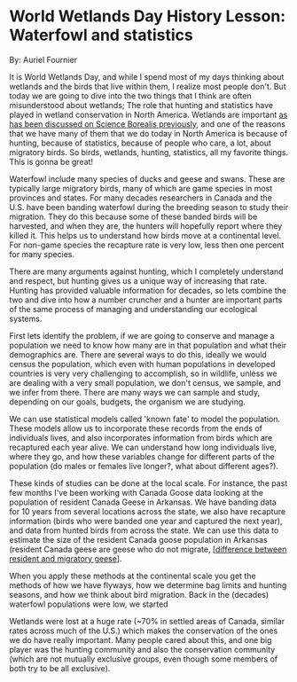 # World Wetlands Day History Lesson: Waterfowl and statistics

By: Auriel Fournier

It is World Wetlands Day, and while I spend most of my days thinking about wetlands and the birds that live within them, I realize most people don't. But today we are going to dive into the two things that I think are often misunderstood about wetlands; The role that hunting and statistics have played in wetland conservation in North America. Wetlands are important [as has been discussed on Science Borealis previously](http://blog.scienceborealis.ca/celebrate-world-wetlands-day/), and one of the reasons that we have many of them that we do today in North America is because of hunting, because of statistics, because of people who care, a lot, about migratory birds. So birds, wetlands, hunting, statistics, all my favorite things. This is gonna be great!

Waterfowl include many species of ducks and geese and swans. These are typically large migratory birds, many of which are game species in most provinces and states. For many decades researchers in Canada and the U.S. have been banding waterfowl during the breeding season to study their migration. They do this because some of these banded birds will be harvested, and when they are, the hunters will hopefully report where they killed it. This helps us to understand how birds move at a continental level. For non-game species the recapture rate is very low, less then one percent for many species.

There are many arguments against hunting, which I completely understand and respect, but hunting gives us a unique way of increasing that rate. Hunting has provided valuable information for decades, so lets combine the two and dive into how a number cruncher and a hunter are important parts of the same process of managing and understanding our ecological systems. 

First lets identify the problem, if we are going to conserve and manage a population we need to know how many are in that population and what their demographics are. There are several ways to do this, ideally we would census the population, which even with human populations in developed countries is very very challenging to accomplish, so in wildlife, unless we are dealing with a very small population, we don't census, we sample, and we infer from there. There are many ways we can sample and study, depending on our goals, budgets, the organism we are studying.

We can use statistical models called 'known fate' to model the population. These models allow us to incorporate these records from the ends of individuals lives, and also incorporates information from birds which are recaptured each year alive. We can understand how long individuals live, where they go, and how these variables change for different parts of the population (do males or females live longer?, what about different ages?).

These kinds of studies can be done at the local scale. For instance, the past few months I've been working with Canada Goose data looking at the population of resident Canada Geese in Arkansas. We have banding data for 10 years from several locations across the state, we also have recapture information (birds who were banded one year and captured the next year), and data from hunted birds from across the state. We can use this data to estimate the size of the resident Canada goose population in Arkansas (resident Canada geese are geese who do not migrate, [[difference between resident and migratory geese](https://www.allaboutbirds.org/canada-goose-resident-vs-migratory/)].     

When you apply these methods at the continental scale you get the methods of how we have flyways, how we determine bag limits and hunting seasons, and how we think about bird migration. Back in the (decades) waterfowl populations were low, we started 

Wetlands were lost at a huge rate (~70% in settled areas of Canada, similar rates across much of the U.S.) which makes the conservation of the ones we do have really important. Many people cared about this, and one big player was the hunting community and also the conservation community (which are not mutually exclusive groups, even though some members of both try to be all exclusive). 

